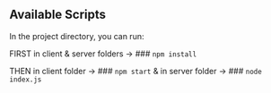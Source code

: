 
## Available Scripts

In the project directory, you can run:

FIRST in client & server folders -> ### `npm install`

THEN in client folder -> ### `npm start`
& in server folder -> ### `node index.js`




